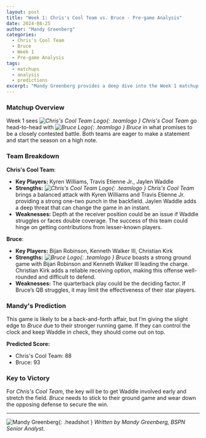```yaml
---
layout: post
title: "Week 1: Chris's Cool Team vs. Bruce - Pre-game Analysis"
date: 2024-08-25
author: "Mandy Greenberg"
categories:
  - Chris's Cool Team
  - Bruce
  - Week 1
  - Pre-game Analysis
tags:
  - matchups
  - analysis
  - predictions
excerpt: "Mandy Greenberg provides a deep dive into the Week 1 matchup between *Chris's Cool Team* and *Bruce*. With both teams eager to make a statement, this game could set the tone for the rest of the season. Who will come out on top in this tightly contested battle?"
---
```


### **Matchup Overview**

Week 1 sees _![Chris's Cool Team Logo](/bspn-site/assets/images/team-logos/chriss.svg){: .teamlogo } Chris's Cool Team_ go head-to-head with _![Bruce Logo](/bspn-site/assets/images/team-logos/bruce.svg){: .teamlogo } Bruce_ in what promises to be a closely contested battle. Both teams are eager to make a statement and start the season on a high note.

### **Team Breakdown**

**Chris's Cool Team**:

- **Key Players:** Kyren Williams, Travis Etienne Jr., Jaylen Waddle
- **Strengths:** _![Chris's Cool Team Logo](/bspn-site/assets/images/team-logos/chriss.svg){: .teamlogo } Chris's Cool Team_ brings a balanced attack with Kyren Williams and Travis Etienne Jr. providing a strong one-two punch in the backfield. Jaylen Waddle adds a deep threat that can change the game in an instant.
- **Weaknesses:** Depth at the receiver position could be an issue if Waddle struggles or faces double coverage. The success of this team could hinge on getting contributions from lesser-known players.

**Bruce**:

- **Key Players:** Bijan Robinson, Kenneth Walker III, Christian Kirk
- **Strengths:** _![Bruce Logo](/bspn-site/assets/images/team-logos/bruce.svg){: .teamlogo } Bruce_ boasts a strong ground game with Bijan Robinson and Kenneth Walker III leading the charge. Christian Kirk adds a reliable receiving option, making this offense well-rounded and difficult to defend.
- **Weaknesses:** The quarterback play could be the deciding factor. If Bruce’s QB struggles, it may limit the effectiveness of their star players.

### **Mandy's Prediction**

This game is likely to be a back-and-forth affair, but I’m giving the slight edge to _Bruce_ due to their stronger running game. If they can control the clock and keep Waddle in check, they should come out on top.

**Predicted Score:**

- Chris's Cool Team: 88
- Bruce: 93

### **Key to Victory**

For _Chris's Cool Team_, the key will be to get Waddle involved early and stretch the field. _Bruce_ needs to stick to their ground game and wear down the opposing defense to secure the win.

---

![Mandy Greenberg](/bspn-site/assets/images/contributors/mandy_greenberg.webp){: .headshot }
_Written by Mandy Greenberg, BSPN Senior Analyst._
